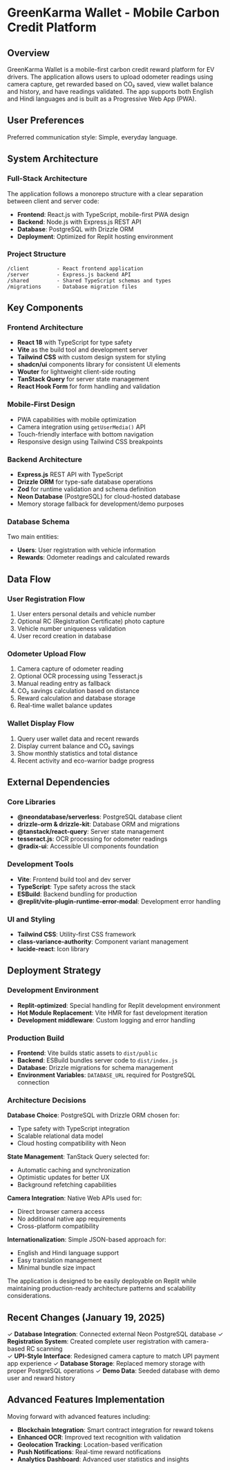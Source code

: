 # GreenKarma Wallet - Mobile Carbon Credit Platform

## Overview

GreenKarma Wallet is a mobile-first carbon credit reward platform for EV drivers. The application allows users to upload odometer readings using camera capture, get rewarded based on CO₂ saved, view wallet balance and history, and have readings validated. The app supports both English and Hindi languages and is built as a Progressive Web App (PWA).

## User Preferences

Preferred communication style: Simple, everyday language.

## System Architecture

### Full-Stack Architecture
The application follows a monorepo structure with a clear separation between client and server code:

- **Frontend**: React.js with TypeScript, mobile-first PWA design
- **Backend**: Node.js with Express.js REST API
- **Database**: PostgreSQL with Drizzle ORM
- **Deployment**: Optimized for Replit hosting environment

### Project Structure
```
/client         - React frontend application
/server         - Express.js backend API
/shared         - Shared TypeScript schemas and types
/migrations     - Database migration files
```

## Key Components

### Frontend Architecture
- **React 18** with TypeScript for type safety
- **Vite** as the build tool and development server
- **Tailwind CSS** with custom design system for styling
- **shadcn/ui** components library for consistent UI elements
- **Wouter** for lightweight client-side routing
- **TanStack Query** for server state management
- **React Hook Form** for form handling and validation

### Mobile-First Design
- PWA capabilities with mobile optimization
- Camera integration using `getUserMedia()` API
- Touch-friendly interface with bottom navigation
- Responsive design using Tailwind CSS breakpoints

### Backend Architecture
- **Express.js** REST API with TypeScript
- **Drizzle ORM** for type-safe database operations
- **Zod** for runtime validation and schema definition
- **Neon Database** (PostgreSQL) for cloud-hosted database
- Memory storage fallback for development/demo purposes

### Database Schema
Two main entities:
- **Users**: User registration with vehicle information
- **Rewards**: Odometer readings and calculated rewards

## Data Flow

### User Registration Flow
1. User enters personal details and vehicle number
2. Optional RC (Registration Certificate) photo capture
3. Vehicle number uniqueness validation
4. User record creation in database

### Odometer Upload Flow
1. Camera capture of odometer reading
2. Optional OCR processing using Tesseract.js
3. Manual reading entry as fallback
4. CO₂ savings calculation based on distance
5. Reward calculation and database storage
6. Real-time wallet balance updates

### Wallet Display Flow
1. Query user wallet data and recent rewards
2. Display current balance and CO₂ savings
3. Show monthly statistics and total distance
4. Recent activity and eco-warrior badge progress

## External Dependencies

### Core Libraries
- **@neondatabase/serverless**: PostgreSQL database client
- **drizzle-orm & drizzle-kit**: Database ORM and migrations
- **@tanstack/react-query**: Server state management
- **tesseract.js**: OCR processing for odometer readings
- **@radix-ui**: Accessible UI components foundation

### Development Tools
- **Vite**: Frontend build tool and dev server
- **TypeScript**: Type safety across the stack
- **ESBuild**: Backend bundling for production
- **@replit/vite-plugin-runtime-error-modal**: Development error handling

### UI and Styling
- **Tailwind CSS**: Utility-first CSS framework
- **class-variance-authority**: Component variant management
- **lucide-react**: Icon library

## Deployment Strategy

### Development Environment
- **Replit-optimized**: Special handling for Replit development environment
- **Hot Module Replacement**: Vite HMR for fast development iteration
- **Development middleware**: Custom logging and error handling

### Production Build
- **Frontend**: Vite builds static assets to `dist/public`
- **Backend**: ESBuild bundles server code to `dist/index.js`
- **Database**: Drizzle migrations for schema management
- **Environment Variables**: `DATABASE_URL` required for PostgreSQL connection

### Architecture Decisions

**Database Choice**: PostgreSQL with Drizzle ORM chosen for:
- Type safety with TypeScript integration
- Scalable relational data model
- Cloud hosting compatibility with Neon

**State Management**: TanStack Query selected for:
- Automatic caching and synchronization
- Optimistic updates for better UX
- Background refetching capabilities

**Camera Integration**: Native Web APIs used for:
- Direct browser camera access
- No additional native app requirements
- Cross-platform compatibility

**Internationalization**: Simple JSON-based approach for:
- English and Hindi language support
- Easy translation management
- Minimal bundle size impact

The application is designed to be easily deployable on Replit while maintaining production-ready architecture patterns and scalability considerations.

## Recent Changes (January 19, 2025)

✓ **Database Integration**: Connected external Neon PostgreSQL database
✓ **Registration System**: Created complete user registration with camera-based RC scanning  
✓ **UPI-Style Interface**: Redesigned camera capture to match UPI payment app experience
✓ **Database Storage**: Replaced memory storage with proper PostgreSQL operations
✓ **Demo Data**: Seeded database with demo user and reward history

## Advanced Features Implementation

Moving forward with advanced features including:
- **Blockchain Integration**: Smart contract integration for reward tokens
- **Enhanced OCR**: Improved text recognition with validation
- **Geolocation Tracking**: Location-based verification
- **Push Notifications**: Real-time reward notifications
- **Analytics Dashboard**: Advanced user statistics and insights